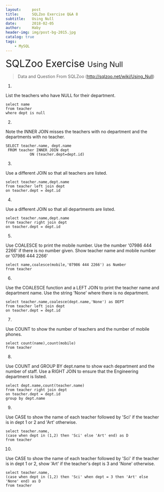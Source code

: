 ```yaml
---
layout:     post
title:      SQLZoo Exercise Q&A 8
subtitle:   Using Null
date:       2018-02-05
author:     Haby
header-img: img/post-bg-2015.jpg
catalog: true
tags:
    - MySQL
---
```

<font size = '6'> SQLZoo Exercise </font>
<font size = '5'>  Using Null </font>

> Data and Question From SQLZoo (http://sqlzoo.net/wiki/Using_Null)

1.
List the teachers who have NULL for their department.

    select name
    from teacher
    where dept is null


2.
Note the INNER JOIN misses the teachers with no department and the departments with no teacher.

    SELECT teacher.name, dept.name
     FROM teacher INNER JOIN dept
               ON (teacher.dept=dept.id)


3.
Use a different JOIN so that all teachers are listed.

    select teacher.name,dept.name
    from teacher left join dept
    on teacher.dept = dept.id


4.
Use a different JOIN so that all departments are listed.

    select teacher.name,dept.name
    from teacher right join dept
    on teacher.dept = dept.id


5.
Use COALESCE to print the mobile number. Use the number '07986 444 2266' if there is no number given. Show teacher name and mobile number or '07986 444 2266'

    select name,coalesce(mobile,'07986 444 2266') as Number
    from teacher


6.
Use the COALESCE function and a LEFT JOIN to print the teacher name and department name. Use the string 'None' where there is no department.

    select teacher.name,coalesce(dept.name,'None') as DEPT
    from teacher left join dept
    on teacher.dept = dept.id


7.
Use COUNT to show the number of teachers and the number of mobile phones.

    select count(name),count(mobile)
    from teacher


8.
Use COUNT and GROUP BY dept.name to show each department and the number of staff. Use a RIGHT JOIN to ensure that the Engineering department is listed.

    select dept.name,count(teacher.name)
    from teacher right join dept
    on teacher.dept = dept.id
    group by dept.name


9.
Use CASE to show the name of each teacher followed by 'Sci' if the teacher is in dept 1 or 2 and 'Art' otherwise.

    select teacher.name,
    (case when dept in (1,2) then 'Sci' else 'Art' end) as D
    from teacher


10.
Use CASE to show the name of each teacher followed by 'Sci' if the teacher is in dept 1 or 2, show 'Art' if the teacher's dept is 3 and 'None' otherwise.

    select teacher.name,
    (case when dept in (1,2) then 'Sci' when dept = 3 then 'Art' else 'None' end) as D
    from teacher
